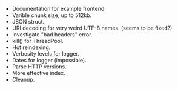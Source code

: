 - Documentation for example frontend.
- Varible chunk size, up to 512kb.
- JSON struct.
- URI decoding for very weird UTF-8 names. (seems to be fixed?)
- Investigate "bad headers" error.
- kill() for ThreadPool.
- Hot reindexing.
- Verbosity levels for logger.
- Dates for logger (impossible).
- Parse HTTP versions.
- More effective index.
- Cleanup.